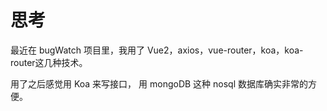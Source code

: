 # 思考
最近在 bugWatch 项目里，我用了 Vue2，axios，vue-router，koa，koa-router这几种技术。

用了之后感觉用 Koa 来写接口， 用 mongoDB 这种 nosql 数据库确实非常的方便。
